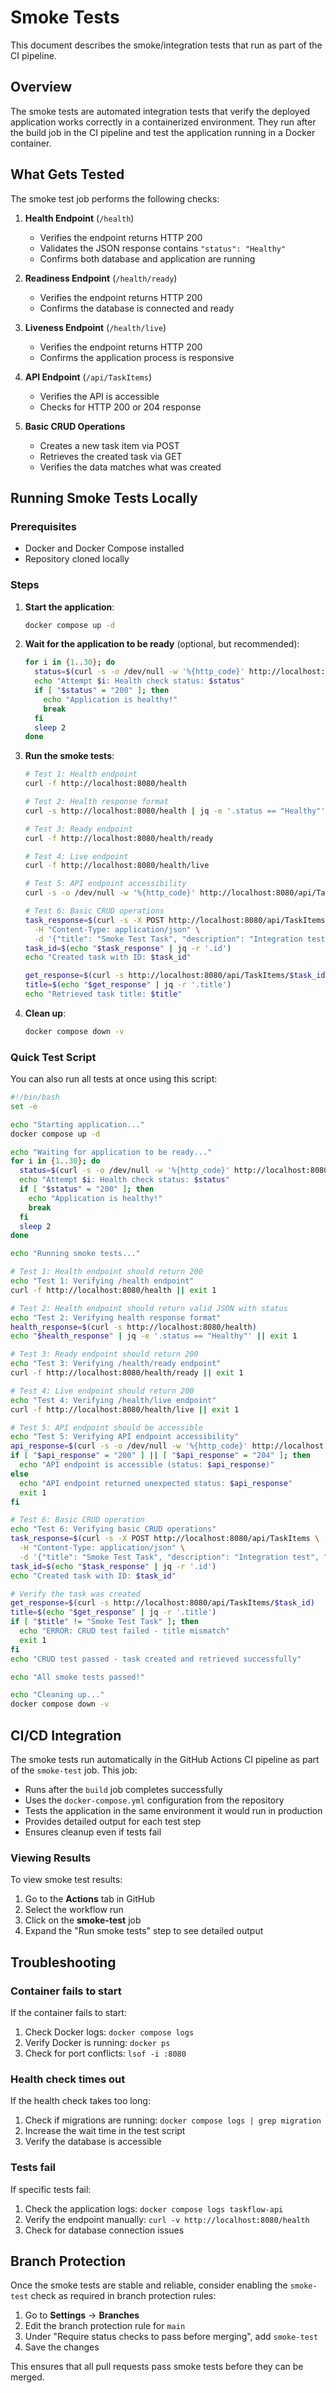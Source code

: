 # Smoke Tests

This document describes the smoke/integration tests that run as part of the CI pipeline.

## Overview

The smoke tests are automated integration tests that verify the deployed application works correctly in a containerized environment. They run after the build job in the CI pipeline and test the application running in a Docker container.

## What Gets Tested

The smoke test job performs the following checks:

1. **Health Endpoint** (`/health`)
   - Verifies the endpoint returns HTTP 200
   - Validates the JSON response contains `"status": "Healthy"`
   - Confirms both database and application are running

2. **Readiness Endpoint** (`/health/ready`)
   - Verifies the endpoint returns HTTP 200
   - Confirms the database is connected and ready

3. **Liveness Endpoint** (`/health/live`)
   - Verifies the endpoint returns HTTP 200
   - Confirms the application process is responsive

4. **API Endpoint** (`/api/TaskItems`)
   - Verifies the API is accessible
   - Checks for HTTP 200 or 204 response

5. **Basic CRUD Operations**
   - Creates a new task item via POST
   - Retrieves the created task via GET
   - Verifies the data matches what was created

## Running Smoke Tests Locally

### Prerequisites

- Docker and Docker Compose installed
- Repository cloned locally

### Steps

1. **Start the application**:
   ```bash
   docker compose up -d
   ```

2. **Wait for the application to be ready** (optional, but recommended):
   ```bash
   for i in {1..30}; do
     status=$(curl -s -o /dev/null -w '%{http_code}' http://localhost:8080/health || echo "000")
     echo "Attempt $i: Health check status: $status"
     if [ "$status" = "200" ]; then
       echo "Application is healthy!"
       break
     fi
     sleep 2
   done
   ```

3. **Run the smoke tests**:
   ```bash
   # Test 1: Health endpoint
   curl -f http://localhost:8080/health
   
   # Test 2: Health response format
   curl -s http://localhost:8080/health | jq -e '.status == "Healthy"'
   
   # Test 3: Ready endpoint
   curl -f http://localhost:8080/health/ready
   
   # Test 4: Live endpoint
   curl -f http://localhost:8080/health/live
   
   # Test 5: API endpoint accessibility
   curl -s -o /dev/null -w '%{http_code}' http://localhost:8080/api/TaskItems
   
   # Test 6: Basic CRUD operations
   task_response=$(curl -s -X POST http://localhost:8080/api/TaskItems \
     -H "Content-Type: application/json" \
     -d '{"title": "Smoke Test Task", "description": "Integration test", "isComplete": false}')
   task_id=$(echo "$task_response" | jq -r '.id')
   echo "Created task with ID: $task_id"
   
   get_response=$(curl -s http://localhost:8080/api/TaskItems/$task_id)
   title=$(echo "$get_response" | jq -r '.title')
   echo "Retrieved task title: $title"
   ```

4. **Clean up**:
   ```bash
   docker compose down -v
   ```

### Quick Test Script

You can also run all tests at once using this script:

```bash
#!/bin/bash
set -e

echo "Starting application..."
docker compose up -d

echo "Waiting for application to be ready..."
for i in {1..30}; do
  status=$(curl -s -o /dev/null -w '%{http_code}' http://localhost:8080/health || echo "000")
  echo "Attempt $i: Health check status: $status"
  if [ "$status" = "200" ]; then
    echo "Application is healthy!"
    break
  fi
  sleep 2
done

echo "Running smoke tests..."

# Test 1: Health endpoint should return 200
echo "Test 1: Verifying /health endpoint"
curl -f http://localhost:8080/health || exit 1

# Test 2: Health endpoint should return valid JSON with status
echo "Test 2: Verifying health response format"
health_response=$(curl -s http://localhost:8080/health)
echo "$health_response" | jq -e '.status == "Healthy"' || exit 1

# Test 3: Ready endpoint should return 200
echo "Test 3: Verifying /health/ready endpoint"
curl -f http://localhost:8080/health/ready || exit 1

# Test 4: Live endpoint should return 200
echo "Test 4: Verifying /health/live endpoint"
curl -f http://localhost:8080/health/live || exit 1

# Test 5: API endpoint should be accessible
echo "Test 5: Verifying API endpoint accessibility"
api_response=$(curl -s -o /dev/null -w '%{http_code}' http://localhost:8080/api/TaskItems)
if [ "$api_response" = "200" ] || [ "$api_response" = "204" ]; then
  echo "API endpoint is accessible (status: $api_response)"
else
  echo "API endpoint returned unexpected status: $api_response"
  exit 1
fi

# Test 6: Basic CRUD operation
echo "Test 6: Verifying basic CRUD operations"
task_response=$(curl -s -X POST http://localhost:8080/api/TaskItems \
  -H "Content-Type: application/json" \
  -d '{"title": "Smoke Test Task", "description": "Integration test", "isComplete": false}')
task_id=$(echo "$task_response" | jq -r '.id')
echo "Created task with ID: $task_id"

# Verify the task was created
get_response=$(curl -s http://localhost:8080/api/TaskItems/$task_id)
title=$(echo "$get_response" | jq -r '.title')
if [ "$title" != "Smoke Test Task" ]; then
  echo "ERROR: CRUD test failed - title mismatch"
  exit 1
fi
echo "CRUD test passed - task created and retrieved successfully"

echo "All smoke tests passed!"

echo "Cleaning up..."
docker compose down -v
```

## CI/CD Integration

The smoke tests run automatically in the GitHub Actions CI pipeline as part of the `smoke-test` job. This job:

- Runs after the `build` job completes successfully
- Uses the `docker-compose.yml` configuration from the repository
- Tests the application in the same environment it would run in production
- Provides detailed output for each test step
- Ensures cleanup even if tests fail

### Viewing Results

To view smoke test results:

1. Go to the **Actions** tab in GitHub
2. Select the workflow run
3. Click on the **smoke-test** job
4. Expand the "Run smoke tests" step to see detailed output

## Troubleshooting

### Container fails to start

If the container fails to start:

1. Check Docker logs: `docker compose logs`
2. Verify Docker is running: `docker ps`
3. Check for port conflicts: `lsof -i :8080`

### Health check times out

If the health check takes too long:

1. Check if migrations are running: `docker compose logs | grep migration`
2. Increase the wait time in the test script
3. Verify the database is accessible

### Tests fail

If specific tests fail:

1. Check the application logs: `docker compose logs taskflow-api`
2. Verify the endpoint manually: `curl -v http://localhost:8080/health`
3. Check for database connection issues

## Branch Protection

Once the smoke tests are stable and reliable, consider enabling the `smoke-test` check as required in branch protection rules:

1. Go to **Settings** → **Branches**
2. Edit the branch protection rule for `main`
3. Under "Require status checks to pass before merging", add `smoke-test`
4. Save the changes

This ensures that all pull requests pass smoke tests before they can be merged.
